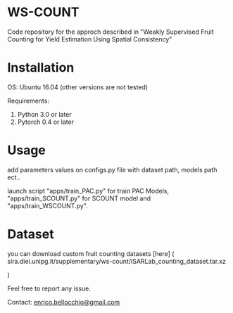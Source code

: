 # WS-COUNT
Code repository for the approch described in "Weakly Supervised Fruit Counting for Yield Estimation Using Spatial Consistency"

# Installation

OS: Ubuntu 16.04 (other versions are not tested)

Requirements:
1. Python 3.0 or later
2. Pytorch 0.4 or later

# Usage
add parameters values on configs.py file with dataset path, models path ect..

launch script "apps/train_PAC.py" for train PAC Models, "apps/train_SCOUNT.py" for SCOUNT model and "apps/train_WSCOUNT.py".

# Dataset

you can download custom fruit counting datasets [here] ( sira.diei.unipg.it/supplementary/ws-count/ISARLab_counting_dataset.tar.xz

)

Feel free to report any issue.

Contact: enrico.bellocchio@gmail.com
